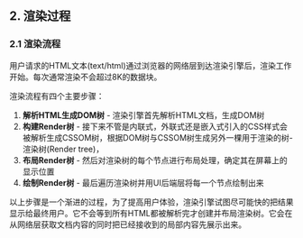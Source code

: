 ## 2. 渲染过程

### 2.1 渲染流程

用户请求的HTML文本(text/html)通过浏览器的网络层到达渲染引擎后，渲染工作开始。每次通常渲染不会超过8K的数据块。

渲染流程有四个主要步骤：

1. **解析HTML生成DOM树** - 渲染引擎首先解析HTML文档，生成DOM树
2. **构建Render树** - 接下来不管是内联式，外联式还是嵌入式引入的CSS样式会被解析生成CSSOM树，根据DOM树与CSSOM树生成另外一棵用于渲染的树-渲染树(Render tree)，
3. **布局Render树** - 然后对渲染树的每个节点进行布局处理，确定其在屏幕上的显示位置
4. **绘制Render树** - 最后遍历渲染树并用UI后端层将每一个节点绘制出来

以上步骤是一个渐进的过程，为了提高用户体验，渲染引擎试图尽可能快的把结果显示给最终用户。它不会等到所有HTML都被解析完才创建并布局渲染树。它会在从网络层获取文档内容的同时把已经接收到的局部内容先展示出来。